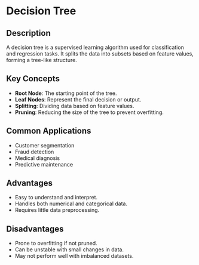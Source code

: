 # Decision Tree

## Description
A decision tree is a supervised learning algorithm used for classification and regression tasks. It splits the data into subsets based on feature values, forming a tree-like structure.

## Key Concepts
- **Root Node**: The starting point of the tree.
- **Leaf Nodes**: Represent the final decision or output.
- **Splitting**: Dividing data based on feature values.
- **Pruning**: Reducing the size of the tree to prevent overfitting.

## Common Applications
- Customer segmentation
- Fraud detection
- Medical diagnosis
- Predictive maintenance

## Advantages
- Easy to understand and interpret.
- Handles both numerical and categorical data.
- Requires little data preprocessing.

## Disadvantages
- Prone to overfitting if not pruned.
- Can be unstable with small changes in data.
- May not perform well with imbalanced datasets.
